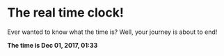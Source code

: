 # The real time clock!

Ever wanted to know what the time is? Well, your journey is about to end!

**The time is Dec 01, 2017, 01:33**